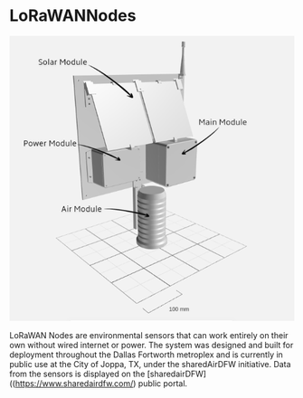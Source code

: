 # LoRaWANNodes
![LoRAWAN Node Design](https://raw.githubusercontent.com/mi3nts/LoRaWANNodes/main/resources/design.png)

LoRaWAN Nodes are environmental sensors that can work entirely on their own without wired internet or power. The system was designed and built for deployment throughout the Dallas Fortworth metroplex and is currently in public use at the City of Joppa, TX, under the sharedAirDFW initiative. Data from the sensors is displayed on the [sharedairDFW]((https://www.sharedairdfw.com/) public portal. 


